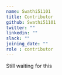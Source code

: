 ```yaml
---
name: Swathi51101
title: Contributor
github: Swathi51101
twitter: ""
linkedin: ""
slack: ""
joining_date: ""
role : contributor
---
```


Still waiting for this
